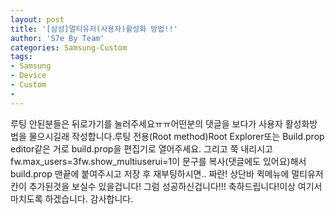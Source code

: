 ```yaml
---
layout: post
title: '[삼성]멀티유저(사용자)활성화 방법!!'
author: 'S7e By Team'
categories: Samsung-Custom
tags:
- Samsung
- Device
- Custom
-
---
```



<script> location.href='https://cafe.naver.com/develoid/830414' ; </script>

<p>루팅 안된분들은 뒤로가기를 눌러주세요ㅠㅠ어떤분의 댓글을 보다가 사용자 활성화방법을 물으시길래 작성합니다.루팅 전용(Root method)Root Explorer또는 Build.prop editor같은 거로 build.prop을 편집기로 열어주세요. 그리고 쭉 내리시고fw.max_users=3fw.show_multiuserui=1이 문구를 복사(댓글에도 있어요)해서 build.prop 맨끝에 붙여주시고 저장 후 재부팅하시면.. 짜란! 상단바 퀵메뉴에 멀티유저칸이 추가된것을 보실수 있을겁니다! 그럼 성공하신겁니다!!! 축하드립니다!이상 여기서 마치도록 하겠습니다. 감사합니다.</p>

